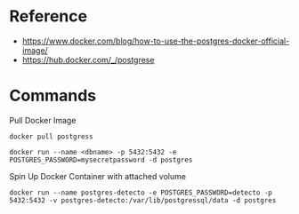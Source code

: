 # Reference
- https://www.docker.com/blog/how-to-use-the-postgres-docker-official-image/
- https://hub.docker.com/_/postgrese

# Commands 
Pull Docker Image
```
docker pull postgress
```


```
docker run --name <dbname> -p 5432:5432 -e POSTGRES_PASSWORD=mysecretpassword -d postgres
```

Spin Up Docker Container with attached volume 
```
docker run --name postgres-detecto -e POSTGRES_PASSWORD=detecto -p 5432:5432 -v postgres-detecto:/var/lib/postgressql/data -d postgres
```